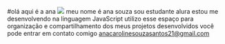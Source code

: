 #olá aqui é a ana
![](link)
meu nome é ana souza
sou estudante alura
estou me desenvolvendo na linguagem JavaScript
utilizo esse espaço para organização e compartilhamento dos meus projetos desenvolvidos
você pode entrar em contato comigo
anacarolinesouzasantos21@gmail.com
